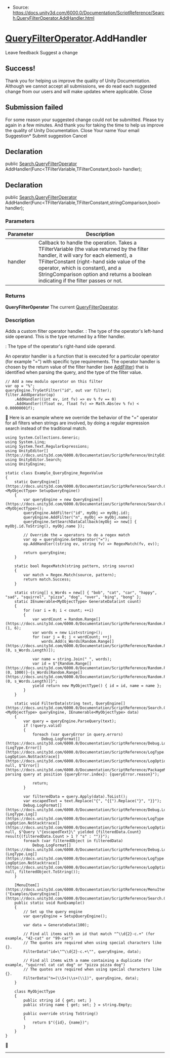 * Source: https://docs.unity3d.com/6000.0/Documentation/ScriptReference/Search.QueryFilterOperator.AddHandler.html

#  [QueryFilterOperator](https://docs.unity3d.com/6000.0/Documentation/ScriptReference/Search.QueryFilterOperator.html).AddHandler
Leave feedback
Suggest a change
## Success!
Thank you for helping us improve the quality of Unity Documentation. Although we cannot accept all submissions, we do read each suggested change from our users and will make updates where applicable.
Close
## Submission failed
For some reason your suggested change could not be submitted. Please <a>try again</a> in a few minutes. And thank you for taking the time to help us improve the quality of Unity Documentation.
Close
Your name Your email Suggestion* Submit suggestion
Cancel
## Declaration
public [Search.QueryFilterOperator](https://docs.unity3d.com/6000.0/Documentation/ScriptReference/Search.QueryFilterOperator.html) AddHandler(Func<TFilterVariable,TFilterConstant,bool> handler); 
## Declaration
public [Search.QueryFilterOperator](https://docs.unity3d.com/6000.0/Documentation/ScriptReference/Search.QueryFilterOperator.html) AddHandler(Func<TFilterVariable,TFilterConstant,stringComparison,bool> handler); 
### Parameters
Parameter | Description  
---|---  
handler | Callback to handle the operation. Takes a TFilterVariable (the value returned by the filter handler, it will vary for each element), a TFilterConstant (right-hand side value of the operator, which is constant), and a StringComparison option and returns a boolean indicating if the filter passes or not.  
### Returns
**QueryFilterOperator** The current [QueryFilterOperator](https://docs.unity3d.com/6000.0/Documentation/ScriptReference/Search.QueryFilterOperator.html). 
### Description
Adds a custom filter operator handler.
<TFilterVariable>: The type of the operator's left-hand side operand. This is the type returned by a filter handler.  
  
<TFilterConstant>: The type of the operator's right-hand side operand.  
  
An operator handler is a function that is executed for a particular operator (for example "=") with specific type requirements. The operator handler is chosen by the return value of the filter handler (see [AddFilter](https://docs.unity3d.com/6000.0/Documentation/ScriptReference/Search.QueryEngine_1.AddFilter.html)) that is identified when parsing the query, and the type of the filter value.
```
// Add a new modulo operator on this filter
var op = "%";
queryEngine.TryGetFilter("id", out var filter);
filter.AddOperator(op)
    .AddHandler((int ev, int fv) => ev % fv == 0)
    .AddHandler((float ev, float fv) => Math.Abs(ev % fv) < 0.00000001f);

```

Here is an example where we override the behavior of the "=" operator for all filters when strings are involved, by doing a regular expression search instead of the traditional match.
```
using System.Collections.Generic;
using System.Linq;
using System.Text.RegularExpressions;
using UnityEditor[](https://docs.unity3d.com/6000.0/Documentation/ScriptReference/UnityEditor.html);
using UnityEditor.Search;
using UnityEngine;

static class Example_QueryEngine_RegexValue
{
    static QueryEngine[](https://docs.unity3d.com/6000.0/Documentation/ScriptReference/Search.QueryEngine.html)<MyObjectType> SetupQueryEngine()
    {
        var queryEngine = new QueryEngine[](https://docs.unity3d.com/6000.0/Documentation/ScriptReference/Search.QueryEngine.html)<MyObjectType>();
        queryEngine.AddFilter("id", myObj => myObj.id);
        queryEngine.AddFilter("n", myObj => myObj.name);
        queryEngine.SetSearchDataCallback(myObj => new[] { myObj.id.ToString(), myObj.name });

        // Override the = operators to do a regex match
        var op = queryEngine.GetOperator("=");
        op.AddHandler((string ev, string fv) => RegexMatch(fv, ev));

        return queryEngine;
    }

    static bool RegexMatch(string pattern, string source)
    {
        var match = Regex.Match(source, pattern);
        return match.Success;
    }

    static string[] s_Words = new[] { "bob", "cat", "car", "happy", "sad", "squirrel", "pizza", "dog", "over", "bing", "bong" };
    static IEnumerable<MyObjectType> GenerateData(int count)
    {
        for (var i = 0; i < count; ++i)
        {
            var wordCount = Random.Range[](https://docs.unity3d.com/6000.0/Documentation/ScriptReference/Random.Range.html)(1, 6);
            var words = new List<string>();
            for (var j = 0; j < wordCount; ++j)
                words.Add(s_Words[Random.Range[](https://docs.unity3d.com/6000.0/Documentation/ScriptReference/Random.Range.html)(0, s_Words.Length)]);

            var name = string.Join(" ", words);
            var id = $"{Random.Range[](https://docs.unity3d.com/6000.0/Documentation/ScriptReference/Random.Range.html)(0, 1000)}-{s_Words[Random.Range[](https://docs.unity3d.com/6000.0/Documentation/ScriptReference/Random.Range.html)(0, s_Words.Length)]}";
            yield return new MyObjectType() { id = id, name = name };
        }
    }

    static void FilterData(string text, QueryEngine[](https://docs.unity3d.com/6000.0/Documentation/ScriptReference/Search.QueryEngine.html)<MyObjectType> queryEngine, IEnumerable<MyObjectType> data)
    {
        var query = queryEngine.ParseQuery(text);
        if (!query.valid)
        {
            foreach (var queryError in query.errors)
                Debug.LogFormat[](https://docs.unity3d.com/6000.0/Documentation/ScriptReference/Debug.LogFormat.html)(LogType.Error[](https://docs.unity3d.com/6000.0/Documentation/ScriptReference/LogType.Error.html), LogOption.NoStacktrace[](https://docs.unity3d.com/6000.0/Documentation/ScriptReference/LogOption.NoStacktrace.html), null, $"Error[](https://docs.unity3d.com/6000.0/Documentation/ScriptReference/PackageManager.Error.html) parsing query at position {queryError.index}: {queryError.reason}");

            return;
        }

        var filteredData = query.Apply(data).ToList();
        var escapedText = text.Replace("{", "{{").Replace("}", "}}");
        Debug.LogFormat[](https://docs.unity3d.com/6000.0/Documentation/ScriptReference/Debug.LogFormat.html)(LogType.Log[](https://docs.unity3d.com/6000.0/Documentation/ScriptReference/LogType.Log.html), LogOption.NoStacktrace[](https://docs.unity3d.com/6000.0/Documentation/ScriptReference/LogOption.NoStacktrace.html), null, $"Query \"{escapedText}\" yielded {filteredData.Count} result{(filteredData.Count > 1 ? "s" : "")}");
        foreach (var filteredObject in filteredData)
            Debug.LogFormat[](https://docs.unity3d.com/6000.0/Documentation/ScriptReference/Debug.LogFormat.html)(LogType.Log[](https://docs.unity3d.com/6000.0/Documentation/ScriptReference/LogType.Log.html), LogOption.NoStacktrace[](https://docs.unity3d.com/6000.0/Documentation/ScriptReference/LogOption.NoStacktrace.html), null, filteredObject.ToString());
    }

    [MenuItem[](https://docs.unity3d.com/6000.0/Documentation/ScriptReference/MenuItem.html)("Examples/QueryEngine[](https://docs.unity3d.com/6000.0/Documentation/ScriptReference/Search.QueryEngine.html)/RegexValue")]
    public static void RunExample()
    {
        // Set up the query engine
        var queryEngine = SetupQueryEngine();

        var data = GenerateData(100);

        // Find all items with an id that match "^\\d{2}-c.+" (for example, "42-cat" or "99-car")
        // The quotes are required when using special characters like {}.
        FilterData("id=\"^\\d{2}-c.+\"", queryEngine, data);

        // Find all items with a name containing a duplicate (for example, "squirrel cat cat dog" or "pizza pizza dog")
        // The quotes are required when using special characters like {}.
        FilterData("n=(\\S+)\\s+(\\1)", queryEngine, data);
    }

    class MyObjectType
    {
        public string id { get; set; }
        public string name { get; set; } = string.Empty;

        public override string ToString()
        {
            return $"({id}, {name})";
        }
    }
}

```

* * *
